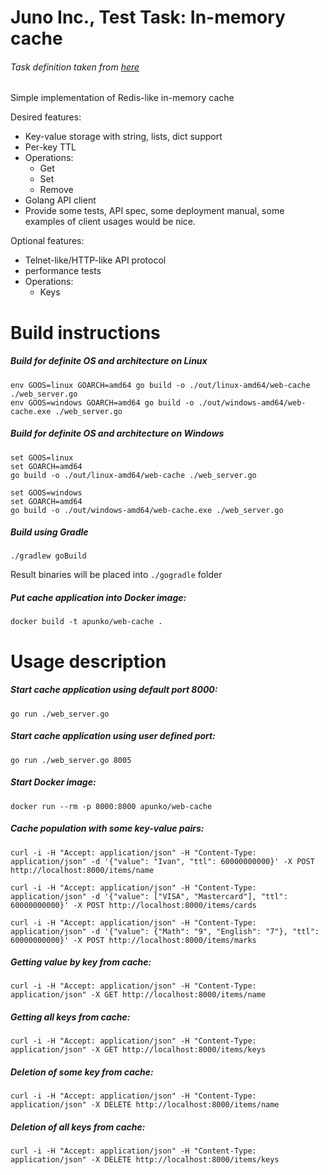 # Juno Inc., Test Task: In-memory cache
###### Task definition taken from [here](https://github.com/gojuno/test_tasks)

Simple implementation of Redis-like in-memory cache

Desired features:
- Key-value storage with string, lists, dict support
- Per-key TTL
- Operations:
  - Get
  - Set
  - Remove
- Golang API client
- Provide some tests, API spec, some deployment manual, some examples of client usages would be nice.

Optional features:
- Telnet-like/HTTP-like API protocol
- performance tests
- Operations:
  - Keys

# Build instructions

##### Build for definite OS and architecture on Linux

    env GOOS=linux GOARCH=amd64 go build -o ./out/linux-amd64/web-cache ./web_server.go  
    env GOOS=windows GOARCH=amd64 go build -o ./out/windows-amd64/web-cache.exe ./web_server.go

##### Build for definite OS and architecture on Windows

    set GOOS=linux  
    set GOARCH=amd64  
    go build -o ./out/linux-amd64/web-cache ./web_server.go

    set GOOS=windows  
    set GOARCH=amd64  
    go build -o ./out/windows-amd64/web-cache.exe ./web_server.go

##### Build using Gradle

    ./gradlew goBuild

Result binaries will be placed into `./gogradle` folder

##### Put cache application into Docker image:

    docker build -t apunko/web-cache .

# Usage description

##### Start cache application using default port 8000:

    go run ./web_server.go

##### Start cache application using user defined port:

    go run ./web_server.go 8005

##### Start Docker image:

    docker run --rm -p 8000:8000 apunko/web-cache

##### Cache population with some key-value pairs:

    curl -i -H "Accept: application/json" -H "Content-Type: application/json" -d '{"value": "Ivan", "ttl": 60000000000}' -X POST http://localhost:8000/items/name

    curl -i -H "Accept: application/json" -H "Content-Type: application/json" -d '{"value": ["VISA", "Mastercard"], "ttl": 60000000000}' -X POST http://localhost:8000/items/cards

    curl -i -H "Accept: application/json" -H "Content-Type: application/json" -d '{"value": {"Math": "9", "English": "7"}, "ttl": 60000000000}' -X POST http://localhost:8000/items/marks

##### Getting value by key from cache:

    curl -i -H "Accept: application/json" -H "Content-Type: application/json" -X GET http://localhost:8000/items/name

##### Getting all keys from cache:

    curl -i -H "Accept: application/json" -H "Content-Type: application/json" -X GET http://localhost:8000/items/keys

##### Deletion of some key from cache:

    curl -i -H "Accept: application/json" -H "Content-Type: application/json" -X DELETE http://localhost:8000/items/name

##### Deletion of all keys from cache:

    curl -i -H "Accept: application/json" -H "Content-Type: application/json" -X DELETE http://localhost:8000/items/keys
